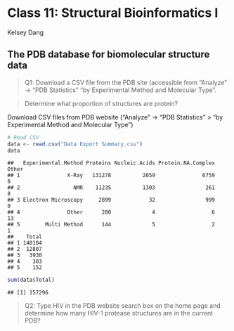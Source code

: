 Class 11: Structural Bioinformatics I
================
Kelsey Dang

## The PDB database for biomolecular structure data

> Q1: Download a CSV file from the PDB site (accessible from “Analyze”
> -\> “PDB Statistics” “by Experimental Method and Molecular Type”.

> Determine what proportion of structures are protein?

Download CSV files from PDB website (“Analyze” -\> “PDB Statistics” \>
“by Experimental Method and Molecular Type”)

``` r
# Read CSV
data <- read.csv("Data Export Summary.csv")
data
```

    ##   Experimental.Method Proteins Nucleic.Acids Protein.NA.Complex Other
    ## 1               X-Ray   131278          2059               6759     8
    ## 2                 NMR    11235          1303                261     8
    ## 3 Electron Microscopy     2899            32                999     0
    ## 4               Other      280             4                  6    13
    ## 5        Multi Method      144             5                  2     1
    ##    Total
    ## 1 140104
    ## 2  12807
    ## 3   3930
    ## 4    303
    ## 5    152

``` r
sum(data$Total)
```

    ## [1] 157296

> Q2: Type HIV in the PDB website search box on the home page and
> determine how many HIV-1 protease structures are in the current PDB?
